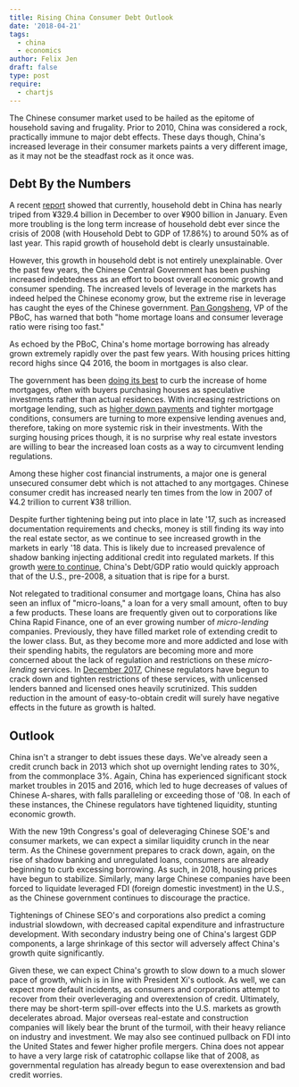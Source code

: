 ```yaml
---
title: Rising China Consumer Debt Outlook
date: '2018-04-21'
tags:
  - china
  - economics
author: Felix Jen
draft: false
type: post
require:
  - chartjs
---
```


The Chinese consumer market used to be hailed as the epitome of household saving and frugality. Prior to 2010, China was considered a rock, practically immune to major debt effects. These days though, China's increased leverage in their consumer markets paints a very different image, as it may not be the steadfast rock as it once was.

## Debt By the Numbers

A recent [report](https://www.reuters.com/article/us-china-economy-loans/china-january-new-loans-surge-to-record-2-9-trillion-yuan-blow-past-forecasts-idUSKBN1FW11L) showed that currently, household debt in China has nearly triped from ¥329.4 billion in December to over ¥900 billion in January. Even more troubling is the long term increase of household debt ever since the crisis of 2008 (with Household Debt to GDP of 17.86%) to around 50% as of last year. This rapid growth of household debt is clearly unsustainable.

<canvas id="household-debt-to-gdp"></canvas>

However, this growth in household debt is not entirely unexplainable. Over the past few years, the Chinese Central Government has been pushing increased indebtedness as an effort to boost overall economic growth and consumer spending. The increased levels of leverage in the markets has indeed helped the Chinese economy grow, but the extreme rise in leverage has caught the eyes of the Chinese government. [Pan Gongsheng](http://english.gov.cn/state_council/ministries/2018/03/10/content_281476073052100.htm), VP of the PBoC, has warned that both "home mortage loans and consumer leverage ratio were rising too fast." 

As echoed by the PBoC, China's home mortage borrowing has already grown extremely rapidly over the past few years. With housing prices hitting record highs since Q4 2016, the boom in mortgages is also clear.

<canvas id="beijing-housing"></canvas>

The government has been [doing its best](http://english.gov.cn/news/top_news/2017/02/19/content_281475571888153.htm) to curb the increase of home mortgages, often with buyers purchasing houses as speculative investments rather than actual residences. With increasing restrictions on mortgage lending, such as [higher down payments](http://english.gov.cn/policies/policy_watch/2016/10/25/content_281475474760679.htm) and tighter mortgage conditions, consumers are turning to more expensive lending avenues and, therefore, taking on more systemic risk in their investments. With the surging housing prices though, it is no surprise why real estate investors are willing to bear the increased loan costs as a way to circumvent lending regulations. 

Among these higher cost financial instruments, a major one is general unsecured consumer debt which is not attached to any mortgages. Chinese consumer credit has increased nearly ten times from the low in 2007 of ¥4.2 trillion to current ¥38 trillion. 

<canvas id="consumer-credit"></canvas>

Despite further tightening being put into place in late '17, such as increased documentation requirements and checks, money is still finding its way into the real estate sector, as we continue to see increased growth in the markets in early '18 data. This is likely due to increased prevalence of shadow banking injecting additional credit into regulated markets. If this growth [were to continue](https://www.bloomberg.com/view/articles/2018-02-15/chinese-consumers-are-building-up-too-much-household-debt), China's Debt/GDP ratio would quickly approach that of the U.S., pre-2008, a situation that is ripe for a burst. 

Not relegated to traditional consumer and mortgage loans, China has also seen an influx of "micro-loans," a loan for a very small amount, often to buy a few products. These loans are frequently given out to corporations like China Rapid Finance, one of an ever growing number of *micro-lending* companies. Previously, they have filled market role of extending credit to the lower class. But, as they become more and more addicted and lose with their spending habits, the regulators are becoming more and more concerned about the lack of regulation and restrictions on these *micro-lending* services. In [December 2017](https://www.reuters.com/article/us-china-regulations-loans/china-cracks-down-on-online-micro-lending-firms-with-new-rules-idUSKBN1DV4OU), Chinese regulators have begun to crack down and tighten restrictions of these services, with unlicensed lenders banned and licensed ones heavily scrutinized. This sudden reduction in the amount of easy-to-obtain credit will surely have negative effects in the future as growth is halted.

## Outlook

China isn't a stranger to debt issues these days. We've already seen a credit crunch back in 2013 which shot up overnight lending rates to 30%, from the commonplace 3%. Again, China has experienced significant stock market troubles in 2015 and 2016, which led to huge decreases of values of Chinese A-shares, with falls paralleling or exceeding those of '08. In each of these instances, the Chinese regulators have tightened liquidity, stunting economic growth.

With the new 19th Congress's goal of deleveraging Chinese SOE's and consumer markets, we can expect a similar liquidity crunch in the near term. As the Chinese government prepares to crack down, again, on the rise of shadow banking and unregulated loans, consumers are already beginning to curb excessing borrowing. As such, in 2018, housing prices have begun to stabilize. Similarly, many large Chinese companies have been forced to liquidate leveraged FDI (foreign domestic investment) in the U.S., as the Chinese government continues to discourage the practice. 

Tightenings of Chinese SEO's and corporations also predict a coming industrial slowdown, with decreased capital expenditure and infrastructure development. With secondary industry being one of China's largest GDP components, a large shrinkage of this sector will adversely affect China's growth quite significantly.

<canvas id="gdp-sectors"></canvas>

Given these, we can expect China's growth to slow down to a much slower pace of growth, which is in line with President Xi's outlook. As well, we can expect more default incidents, as consumers and corporations attempt to recover from their overleveraging and overextension of credit. Ultimately, there may be short-term spill-over effects into the U.S. markets as growth decelerates abroad. Major overseas real-estate and construction companies will likely bear the brunt of the turmoil, with their heavy reliance on industry and investment. We may also see continued pullback on FDI into the United States and fewer higher profile mergers. China does not appear to have a very large risk of catatrophic collapse like that of 2008, as governmental regulation has already begun to ease overextension and bad credit worries. 



<script>
  // Household Debt to GDP graph
  var ctx_one = document.getElementById('household-debt-to-gdp').getContext('2d');
  var chart_one = new Chart(ctx_one, {
    // The type of chart we want to create
    type: 'line',

    // The data for our dataset
    data: {
        labels: ["2007", "2008", "2009", "2010", "2011", "2012", "2013", "2014", "2015", "2016", "2017"],
        datasets: [{
            label: "Household Debt/GDP",
            backgroundColor: 'rgba(7,180,231, 0.2)',
            borderColor: 'rgb(4,125,161)',
            pointRadius: 5,
            data: [18.74, 17.86, 23.43, 27.25, 27.80, 29.85, 33.34, 35.93, 39.22, 44.87, 48.97],
        }]
    },

    options:{
      title: {
        display: true,
        text: "Household Debt/GDP - [CEIC]",
        fontFamily: "'Lato','Helvetica Neue',Helvetica,sans-serif",
        fontStyle: "bold",
        fontSize: "20",
        fontColor: "#000",
        padding: 10,
      },
      legend: {
        display: false,
      },
      pan: {
        enabled: true,
        mode: "xy",
        speed: 10,
        threshold: 5,
      }
    },
  });

  // Housing Prices graph
  var ctx_two = document.getElementById('beijing-housing').getContext('2d');
  var chart_two = new Chart(ctx_two, {
    // The type of chart we want to create
    type: 'line',

    // The data for our dataset
    data: {
        labels: ["2007","","","", "2008","","","", "2009","","","", "2010","","","", "2011","","","", "2012","","","", "2013","","","", "2014","","","", "2015","","","", "2016","","","", "2017","",""],
        datasets: [{
            label: "Real Residential Property Price: Beijing",
            backgroundColor: 'rgba(7,180,231, 0.2)',
            borderColor: 'rgb(4,125,161)',
            pointRadius: 3,
            data: [90.81,92.78,93.31,94.51,91.96,92.86,93.53,93.84,92.35,93.86,95.85,97.35,98.49,100.87,100.70,99.94,99.26,99.48,98.64,97.74,95.79,95.62,95.66,95.26,95.26,98.31,100.04,100.98,100.79,101.33,98.75,96.05,93.95,94.05,94.04,94.39,93.96,96.96,99.91,102.48,102.60,104.97,105.87],
        }]
    },

    options:{
      title: {
        display: true,
        text: "Residential Property Price Index - [FRED]",
        fontFamily: "'Lato','Helvetica Neue',Helvetica,sans-serif",
        fontStyle: "bold",
        fontSize: "20",
        fontColor: "#000",
        padding: 10,
      },
      legend: {
        display: false,
      },
    },
  });

  // Consumer Credit Graph
  var ctx_three = document.getElementById('consumer-credit').getContext('2d');
  var chart_three = new Chart(ctx_three, {
    // The type of chart we want to create
    type: 'line',

    // The data for our dataset
    data: {
        labels: ["2007","","","", "2008","","","", "2009","","","", "2010","","","", "2011","","","", "2012","","","", "2013","","","", "2014","","","", "2015","","","", "2016","","","", "2017","",""],
        datasets: [{
            label: "Credit (billions)",
            backgroundColor: 'rgba(7,180,231, 0.2)',
            borderColor: 'rgb(4,125,161)',
            pointRadius: 3,
            data: [4220.620,4572.296,4954.479,5074.747,5310.265,5530.086,5689.753,5713.694,6129.725,6768.434,7541.394,8161.159,9278.579,10096.024,10711.210,11209.436,11889.933,12584.904,13121.573,13521.436,14020.250,14643.920,15431.886,16019.384,16989.524,18078.531,19062.991,19686.363,20601.588,21543.230,22305.743,22921.556,23798.911,24856.196,25890.964,26732.590,27969.100,29651.430,31398.410,32954.370,34785.120,36700.920,38620.479],
        }]
    },

    options:{
      title: {
        display: true,
        text: "Credit to Households (bil. of ¥) - [FRED]",
        fontFamily: "'Lato','Helvetica Neue',Helvetica,sans-serif",
        fontStyle: "bold",
        fontSize: "20",
        fontColor: "#000",
        padding: 10,
      },
      legend: {
        display: false,
      },
      maintainAspectRatio: true,
    },
  });

  // GDP Sectors
  var ctx_four = document.getElementById('gdp-sectors').getContext('2d');
  var chart_four = new Chart(ctx_four, {
    // The type of chart we want to create
    type: 'doughnut',
    data: {
      labels: ["Agriculture", "Industry", "Services"],
      datasets: [{
        data: [8.2,39.5,52.2],
        backgroundColor: [
          'rgba(7,180,231, 0.6)',
          'rgba(231,7,180,0.6)',
          'rgba(180,231,7,0.6)',
        ],
        label: "GDP by Sector",
      }],
    },
    options: {
      title: {
        display: true,
        text: "GDP by Sector (%) - [IndexMundi]",
        fontFamily: "'Lato','Helvetica Neue',Helvetica,sans-serif",
        fontStyle: "bold",
        fontSize: "20",
        fontColor: "#000",
        padding: 10,
      },
    }
  });
</script>



